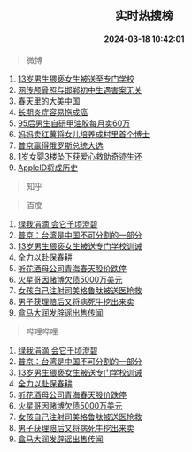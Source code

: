 <div align="center"><h2>实时热搜榜</h2><h4>2024-03-18 10:42:01</h4></div>

> 微博  

1. [13岁男生猥亵女生被送至专门学校](https://s.weibo.com/weibo?q=%2313%E5%B2%81%E7%94%B7%E7%94%9F%E7%8C%A5%E4%BA%B5%E5%A5%B3%E7%94%9F%E8%A2%AB%E9%80%81%E8%87%B3%E4%B8%93%E9%97%A8%E5%AD%A6%E6%A0%A1%23&t=31&band_rank=1&Refer=top)<br />
2. [网传颅骨照与邯郸初中生遇害案无关](https://s.weibo.com/weibo?q=%23%E7%BD%91%E4%BC%A0%E9%A2%85%E9%AA%A8%E7%85%A7%E4%B8%8E%E9%82%AF%E9%83%B8%E5%88%9D%E4%B8%AD%E7%94%9F%E9%81%87%E5%AE%B3%E6%A1%88%E6%97%A0%E5%85%B3%23&t=31&band_rank=2&Refer=top)<br />
3. [春天里的大美中国](https://s.weibo.com/weibo?q=%23%E6%98%A5%E5%A4%A9%E9%87%8C%E7%9A%84%E5%A4%A7%E7%BE%8E%E4%B8%AD%E5%9B%BD%23&t=31&band_rank=3&Refer=top)<br />
4. [长期炎症容易拖成癌](https://s.weibo.com/weibo?q=%23%E9%95%BF%E6%9C%9F%E7%82%8E%E7%97%87%E5%AE%B9%E6%98%93%E6%8B%96%E6%88%90%E7%99%8C%23&t=31&band_rank=4&Refer=top)<br />
5. [95后男生自研甲油胶每月卖60万](https://s.weibo.com/weibo?q=%2395%E5%90%8E%E7%94%B7%E7%94%9F%E8%87%AA%E7%A0%94%E7%94%B2%E6%B2%B9%E8%83%B6%E6%AF%8F%E6%9C%88%E5%8D%9660%E4%B8%87%23&t=31&band_rank=5&Refer=top)<br />
6. [妈妈卖红薯将女儿培养成村里首个博士](https://s.weibo.com/weibo?q=%23%E5%A6%88%E5%A6%88%E5%8D%96%E7%BA%A2%E8%96%AF%E5%B0%86%E5%A5%B3%E5%84%BF%E5%9F%B9%E5%85%BB%E6%88%90%E6%9D%91%E9%87%8C%E9%A6%96%E4%B8%AA%E5%8D%9A%E5%A3%AB%23&t=31&band_rank=6&Refer=top)<br />
7. [普京赢得俄罗斯总统大选](https://s.weibo.com/weibo?q=%23%E6%99%AE%E4%BA%AC%E8%B5%A2%E5%BE%97%E4%BF%84%E7%BD%97%E6%96%AF%E6%80%BB%E7%BB%9F%E5%A4%A7%E9%80%89%23&t=31&band_rank=7&Refer=top)<br />
8. [1岁女婴3楼坠下获爱心救助奇迹生还](https://s.weibo.com/weibo?q=%231%E5%B2%81%E5%A5%B3%E5%A9%B43%E6%A5%BC%E5%9D%A0%E4%B8%8B%E8%8E%B7%E7%88%B1%E5%BF%83%E6%95%91%E5%8A%A9%E5%A5%87%E8%BF%B9%E7%94%9F%E8%BF%98%23&t=31&band_rank=8&Refer=top)<br />
9. [AppleID将成历史](https://s.weibo.com/weibo?q=%23AppleID%E5%B0%86%E6%88%90%E5%8E%86%E5%8F%B2%23&t=31&band_rank=9&Refer=top)<br />

> 知乎  


> 百度  

1. [绿我涓滴 会它千顷澄碧](https://www.baidu.com/s?wd=%E7%BB%BF%E6%88%91%E6%B6%93%E6%BB%B4+%E4%BC%9A%E5%AE%83%E5%8D%83%E9%A1%B7%E6%BE%84%E7%A2%A7&sa=fyb_news&rsv_dl=fyb_news)<br />
2. [普京：台湾是中国不可分割的一部分](https://www.baidu.com/s?wd=%E6%99%AE%E4%BA%AC%EF%BC%9A%E5%8F%B0%E6%B9%BE%E6%98%AF%E4%B8%AD%E5%9B%BD%E4%B8%8D%E5%8F%AF%E5%88%86%E5%89%B2%E7%9A%84%E4%B8%80%E9%83%A8%E5%88%86&sa=fyb_news&rsv_dl=fyb_news)<br />
3. [13岁男生猥亵女生被送专门学校训诫](https://www.baidu.com/s?wd=13%E5%B2%81%E7%94%B7%E7%94%9F%E7%8C%A5%E4%BA%B5%E5%A5%B3%E7%94%9F%E8%A2%AB%E9%80%81%E4%B8%93%E9%97%A8%E5%AD%A6%E6%A0%A1%E8%AE%AD%E8%AF%AB&sa=fyb_news&rsv_dl=fyb_news)<br />
4. [全力以赴保春耕](https://www.baidu.com/s?wd=%E5%85%A8%E5%8A%9B%E4%BB%A5%E8%B5%B4%E4%BF%9D%E6%98%A5%E8%80%95&sa=fyb_news&rsv_dl=fyb_news)<br />
5. [听花酒母公司青海春天股价跌停](https://www.baidu.com/s?wd=%E5%90%AC%E8%8A%B1%E9%85%92%E6%AF%8D%E5%85%AC%E5%8F%B8%E9%9D%92%E6%B5%B7%E6%98%A5%E5%A4%A9%E8%82%A1%E4%BB%B7%E8%B7%8C%E5%81%9C&sa=fyb_news&rsv_dl=fyb_news)<br />
6. [火星哥因赌博欠债5000万美元](https://www.baidu.com/s?wd=%E7%81%AB%E6%98%9F%E5%93%A5%E5%9B%A0%E8%B5%8C%E5%8D%9A%E6%AC%A0%E5%80%BA5000%E4%B8%87%E7%BE%8E%E5%85%83&sa=fyb_news&rsv_dl=fyb_news)<br />
7. [女孩自己注射司美格鲁肽被送医抢救](https://www.baidu.com/s?wd=%E5%A5%B3%E5%AD%A9%E8%87%AA%E5%B7%B1%E6%B3%A8%E5%B0%84%E5%8F%B8%E7%BE%8E%E6%A0%BC%E9%B2%81%E8%82%BD%E8%A2%AB%E9%80%81%E5%8C%BB%E6%8A%A2%E6%95%91&sa=fyb_news&rsv_dl=fyb_news)<br />
8. [男子获理赔后又将病死牛挖出来卖](https://www.baidu.com/s?wd=%E7%94%B7%E5%AD%90%E8%8E%B7%E7%90%86%E8%B5%94%E5%90%8E%E5%8F%88%E5%B0%86%E7%97%85%E6%AD%BB%E7%89%9B%E6%8C%96%E5%87%BA%E6%9D%A5%E5%8D%96&sa=fyb_news&rsv_dl=fyb_news)<br />
9. [盒马大润发辟谣出售传闻](https://www.baidu.com/s?wd=%E7%9B%92%E9%A9%AC%E5%A4%A7%E6%B6%A6%E5%8F%91%E8%BE%9F%E8%B0%A3%E5%87%BA%E5%94%AE%E4%BC%A0%E9%97%BB&sa=fyb_news&rsv_dl=fyb_news)<br />

> 哔哩哔哩  

1. [绿我涓滴 会它千顷澄碧](https://www.baidu.com/s?wd=%E7%BB%BF%E6%88%91%E6%B6%93%E6%BB%B4+%E4%BC%9A%E5%AE%83%E5%8D%83%E9%A1%B7%E6%BE%84%E7%A2%A7&sa=fyb_news&rsv_dl=fyb_news)<br />
2. [普京：台湾是中国不可分割的一部分](https://www.baidu.com/s?wd=%E6%99%AE%E4%BA%AC%EF%BC%9A%E5%8F%B0%E6%B9%BE%E6%98%AF%E4%B8%AD%E5%9B%BD%E4%B8%8D%E5%8F%AF%E5%88%86%E5%89%B2%E7%9A%84%E4%B8%80%E9%83%A8%E5%88%86&sa=fyb_news&rsv_dl=fyb_news)<br />
3. [13岁男生猥亵女生被送专门学校训诫](https://www.baidu.com/s?wd=13%E5%B2%81%E7%94%B7%E7%94%9F%E7%8C%A5%E4%BA%B5%E5%A5%B3%E7%94%9F%E8%A2%AB%E9%80%81%E4%B8%93%E9%97%A8%E5%AD%A6%E6%A0%A1%E8%AE%AD%E8%AF%AB&sa=fyb_news&rsv_dl=fyb_news)<br />
4. [全力以赴保春耕](https://www.baidu.com/s?wd=%E5%85%A8%E5%8A%9B%E4%BB%A5%E8%B5%B4%E4%BF%9D%E6%98%A5%E8%80%95&sa=fyb_news&rsv_dl=fyb_news)<br />
5. [听花酒母公司青海春天股价跌停](https://www.baidu.com/s?wd=%E5%90%AC%E8%8A%B1%E9%85%92%E6%AF%8D%E5%85%AC%E5%8F%B8%E9%9D%92%E6%B5%B7%E6%98%A5%E5%A4%A9%E8%82%A1%E4%BB%B7%E8%B7%8C%E5%81%9C&sa=fyb_news&rsv_dl=fyb_news)<br />
6. [火星哥因赌博欠债5000万美元](https://www.baidu.com/s?wd=%E7%81%AB%E6%98%9F%E5%93%A5%E5%9B%A0%E8%B5%8C%E5%8D%9A%E6%AC%A0%E5%80%BA5000%E4%B8%87%E7%BE%8E%E5%85%83&sa=fyb_news&rsv_dl=fyb_news)<br />
7. [女孩自己注射司美格鲁肽被送医抢救](https://www.baidu.com/s?wd=%E5%A5%B3%E5%AD%A9%E8%87%AA%E5%B7%B1%E6%B3%A8%E5%B0%84%E5%8F%B8%E7%BE%8E%E6%A0%BC%E9%B2%81%E8%82%BD%E8%A2%AB%E9%80%81%E5%8C%BB%E6%8A%A2%E6%95%91&sa=fyb_news&rsv_dl=fyb_news)<br />
8. [男子获理赔后又将病死牛挖出来卖](https://www.baidu.com/s?wd=%E7%94%B7%E5%AD%90%E8%8E%B7%E7%90%86%E8%B5%94%E5%90%8E%E5%8F%88%E5%B0%86%E7%97%85%E6%AD%BB%E7%89%9B%E6%8C%96%E5%87%BA%E6%9D%A5%E5%8D%96&sa=fyb_news&rsv_dl=fyb_news)<br />
9. [盒马大润发辟谣出售传闻](https://www.baidu.com/s?wd=%E7%9B%92%E9%A9%AC%E5%A4%A7%E6%B6%A6%E5%8F%91%E8%BE%9F%E8%B0%A3%E5%87%BA%E5%94%AE%E4%BC%A0%E9%97%BB&sa=fyb_news&rsv_dl=fyb_news)<br />
